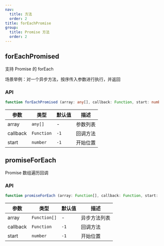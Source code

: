 ```yaml
---
nav:
  title: 方法
  order: 2
title: forEachPromise
group:
  title: Promise 方法
  order: 2
---
```


## forEachPromised

支持 Promise 的 forEach

场景举例：对一个异步方法，按序传入参数进行执行，并返回

<code src="./demo/test1.jsx"></code>

### API

```ts
function forEachPromised (array: any[], callback: Function, start: number = 0): Promise<any>;
```

| 参数     | 类型       | 默认值 | 描述     |
| -------- | ---------- | ------ | -------- |
| array    | `any[]`    | -      | 参数列表 |
| callback | `Function` | `-1`   | 回调方法 |
| start    | `number`   | `-1`   | 开始位置 |


## promiseForEach

Promise 数组遍历回调

<code src="./demo/test2.jsx"></code>

### API

```ts
function promiseForEach (array: Function[], callback: Function, start: number = 0): Promise<any>
```

| 参数     | 类型         | 默认值 | 描述         |
| -------- | ------------ | ------ | ------------ |
| array    | `Function[]` | -      | 异步方法列表 |
| callback | `Function`   | `-1`   | 回调方法     |
| start    | `number`     | `-1`   | 开始位置     |
